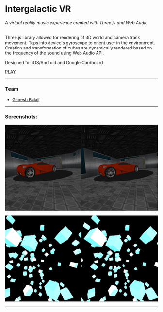 # Intergalactic VR

###### A virtual reality music experience created with Three.js and Web Audio

Three.js library allowed for rendering of 3D world and camera track movement. Taps into device's gyroscope to orient user in the environment. Creation and transformation of cubes are dynamically rendered based on the frequency of the sound using Web Audio API.


Designed for iOS/Android and Google Cardboard

[PLAY](http://sealions-vr.github.io)

---

### Team
* [Ganesh Balaji](https://github.com/ganeshkbalaji)

---

### Screenshots:

![car](images/car.jpg)

![blocks](images/blocks.jpg)

---
